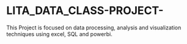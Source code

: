 # LITA_DATA_CLASS-PROJECT-
This Project is focused on data processing, analysis and visualization techniques using excel, SQL and powerbi.
